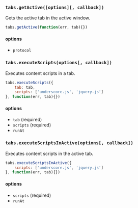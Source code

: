 ### `tabs.getActive([options][, callback])`

Gets the active tab in the active window.

```js
tabs.getActive(function(err, tab){})
```

#### options

- `protocol`

### `tabs.executeScripts(options[, callback])`

Executes content scripts in a tab.

```js
tabs.executeScripts({
    tab: tab,
    scripts: ['underscore.js', 'jquery.js']
}, function(err, tab){})
```

#### options

- `tab` (required)
- `scripts` (required)
- `runAt`

### `tabs.executeScriptsInActive(options[, callback])`

Executes content scripts in the active tab.

```js
tabs.executeScriptsInActive({
    scripts: ['underscore.js', 'jquery.js']
}, function(err, tab){})
```

#### options

- `scripts` (required)
- `runAt`
